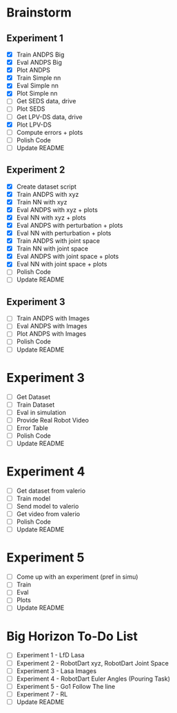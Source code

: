 # Brainstorm

## Experiment 1

- [X] Train ANDPS Big
- [X] Eval ANDPS Big
- [X] Plot ANDPS
- [X] Train Simple nn
- [X] Eval Simple nn
- [X] Plot Simple nn
- [ ] Get SEDS data, drive
- [ ] Plot SEDS
- [ ] Get LPV-DS data, drive
- [X] Plot LPV-DS
- [ ] Compute errors + plots
- [ ] Polish Code
- [ ] Update README
## Experiment 2
- [X] Create dataset script
- [X] Train ANDPS with xyz
- [X] Train NN with xyz
- [X] Eval ANDPS with xyz + plots
- [X] Eval NN with xyz + plots
- [X] Eval ANDPS with perturbation + plots
- [X] Eval NN with perturbation + plots
- [X] Train ANDPS with joint space
- [X] Train NN with joint space
- [X] Eval ANDPS with joint space + plots
- [X] Eval NN with joint space + plots
- [ ] Polish Code
- [ ] Update README
## Experiment 3
- [ ] Train ANDPS with Images
- [ ] Eval ANDPS with Images
- [ ] Plot ANDPS with Images
- [ ] Polish Code
- [ ] Update README
# Experiment 3
- [ ] Get Dataset
- [ ] Train Dataset
- [ ] Eval in simulation
- [ ] Provide Real Robot Video
- [ ] Error Table
- [ ] Polish Code
- [ ] Update README
# Experiment 4
- [ ] Get dataset from valerio
- [ ] Train model
- [ ] Send model to valerio
- [ ] Get video from valerio
- [ ] Polish Code
- [ ] Update README
# Experiment 5
- [ ] Come up with an experiment (pref in simu)
- [ ] Train
- [ ] Eval
- [ ] Plots
- [ ] Update README

# Big Horizon To-Do List
- [ ] Experiment 1 - LfD Lasa
- [ ] Experiment 2 - RobotDart xyz, RobotDart Joint Space
- [ ] Experiment 3 - Lasa Images
- [ ] Experiment 4 - RobotDart Euler Angles (Pouring Task)
- [ ] Experiment 5 - Go1 Follow The line
- [ ] Experiment 7 - RL
- [ ] Update README
